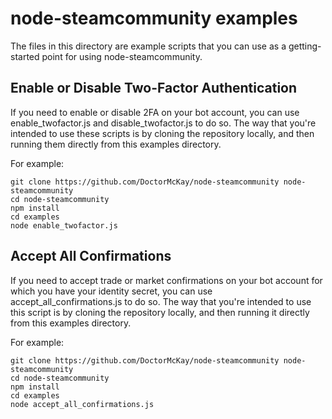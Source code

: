 # node-steamcommunity examples

The files in this directory are example scripts that you can use as a getting-started point for using node-steamcommunity.

## Enable or Disable Two-Factor Authentication

If you need to enable or disable 2FA on your bot account, you can use enable_twofactor.js and disable_twofactor.js to do so.
The way that you're intended to use these scripts is by cloning the repository locally, and then running them directly
from this examples directory.

For example:

```shell
git clone https://github.com/DoctorMcKay/node-steamcommunity node-steamcommunity
cd node-steamcommunity
npm install
cd examples
node enable_twofactor.js
```

## Accept All Confirmations

If you need to accept trade or market confirmations on your bot account for which you have your identity secret, you can
use accept_all_confirmations.js to do so. The way that you're intended to use this script is by cloning the repository
locally, and then running it directly from this examples directory.

For example:

```shell
git clone https://github.com/DoctorMcKay/node-steamcommunity node-steamcommunity
cd node-steamcommunity
npm install
cd examples
node accept_all_confirmations.js
```